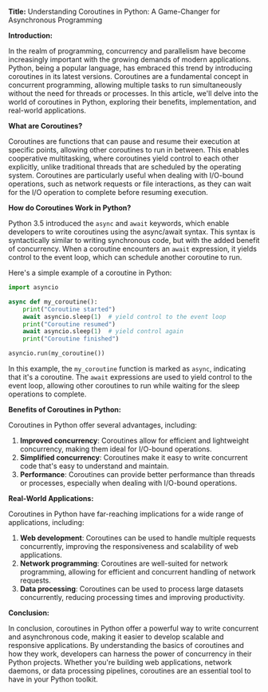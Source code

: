 **Title:** Understanding Coroutines in Python: A Game-Changer for Asynchronous Programming

**Introduction:**

In the realm of programming, concurrency and parallelism have become increasingly important with the growing demands of modern applications. Python, being a popular language, has embraced this trend by introducing coroutines in its latest versions. Coroutines are a fundamental concept in concurrent programming, allowing multiple tasks to run simultaneously without the need for threads or processes. In this article, we'll delve into the world of coroutines in Python, exploring their benefits, implementation, and real-world applications.

**What are Coroutines?**

Coroutines are functions that can pause and resume their execution at specific points, allowing other coroutines to run in between. This enables cooperative multitasking, where coroutines yield control to each other explicitly, unlike traditional threads that are scheduled by the operating system. Coroutines are particularly useful when dealing with I/O-bound operations, such as network requests or file interactions, as they can wait for the I/O operation to complete before resuming execution.

**How do Coroutines Work in Python?**

Python 3.5 introduced the `async` and `await` keywords, which enable developers to write coroutines using the async/await syntax. This syntax is syntactically similar to writing synchronous code, but with the added benefit of concurrency. When a coroutine encounters an `await` expression, it yields control to the event loop, which can schedule another coroutine to run.

Here's a simple example of a coroutine in Python:
```python
import asyncio

async def my_coroutine():
    print("Coroutine started")
    await asyncio.sleep(1)  # yield control to the event loop
    print("Coroutine resumed")
    await asyncio.sleep(1)  # yield control again
    print("Coroutine finished")

asyncio.run(my_coroutine())
```
In this example, the `my_coroutine` function is marked as `async`, indicating that it's a coroutine. The `await` expressions are used to yield control to the event loop, allowing other coroutines to run while waiting for the sleep operations to complete.

**Benefits of Coroutines in Python:**

Coroutines in Python offer several advantages, including:

1. **Improved concurrency**: Coroutines allow for efficient and lightweight concurrency, making them ideal for I/O-bound operations.
2. **Simplified concurrency**: Coroutines make it easy to write concurrent code that's easy to understand and maintain.
3. **Performance**: Coroutines can provide better performance than threads or processes, especially when dealing with I/O-bound operations.

**Real-World Applications:**

Coroutines in Python have far-reaching implications for a wide range of applications, including:

1. **Web development**: Coroutines can be used to handle multiple requests concurrently, improving the responsiveness and scalability of web applications.
2. **Network programming**: Coroutines are well-suited for network programming, allowing for efficient and concurrent handling of network requests.
3. **Data processing**: Coroutines can be used to process large datasets concurrently, reducing processing times and improving productivity.

**Conclusion:**

In conclusion, coroutines in Python offer a powerful way to write concurrent and asynchronous code, making it easier to develop scalable and responsive applications. By understanding the basics of coroutines and how they work, developers can harness the power of concurrency in their Python projects. Whether you're building web applications, network daemons, or data processing pipelines, coroutines are an essential tool to have in your Python toolkit.